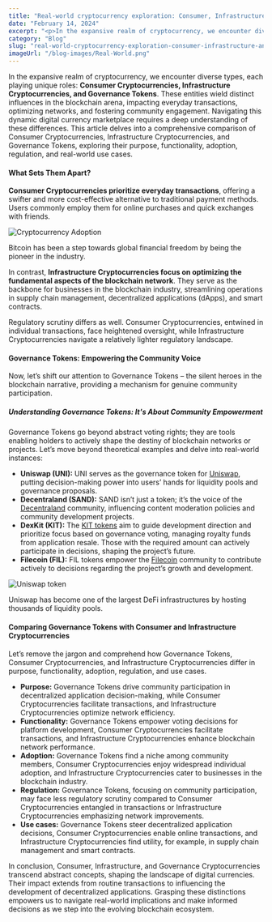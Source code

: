 ```yaml
---
title: "Real-world cryptocurrency exploration: Consumer, Infrastructure, and Governance Tokens"
date: "February 14, 2024"
excerpt: "<p>In the expansive realm of cryptocurrency, we encounter diverse types, each playing unique roles: Consumer Cryptocurrencies, Infrastructure Cryptocurrencies, and Governance Tokens. These entities wield distinct&hellip;</p> "
category: "Blog"
slug: "real-world-cryptocurrency-exploration-consumer-infrastructure-and-governance-tokens"
imageUrl: "/blog-images/Real-World.png"
---
```


In the expansive realm of cryptocurrency, we encounter diverse types, each playing unique roles: **Consumer Cryptocurrencies, Infrastructure Cryptocurrencies, and Governance Tokens**. These entities wield distinct influences in the blockchain arena, impacting everyday transactions, optimizing networks, and fostering community engagement. Navigating this dynamic digital currency marketplace requires a deep understanding of these differences. This article delves into a comprehensive comparison of Consumer Cryptocurrencies, Infrastructure Cryptocurrencies, and Governance Tokens, exploring their purpose, functionality, adoption, regulation, and real-world use cases.

#### What Sets Them Apart?

**Consumer Cryptocurrencies prioritize everyday transactions**, offering a swifter and more cost-effective alternative to traditional payment methods. Users commonly employ them for online purchases and quick exchanges with friends.

![Cryptocurrency Adoption](https://dexkit.com/wp-content/uploads/09602236-0dd6-483d-bc6c-aa05593bf200.jpg)

Bitcoin has been a step towards global financial freedom by being the pioneer in the industry.

In contrast, **Infrastructure Cryptocurrencies focus on optimizing the fundamental aspects of the blockchain network**. They serve as the backbone for businesses in the blockchain industry, streamlining operations in supply chain management, decentralized applications (dApps), and smart contracts.

Regulatory scrutiny differs as well. Consumer Cryptocurrencies, entwined in individual transactions, face heightened oversight, while Infrastructure Cryptocurrencies navigate a relatively lighter regulatory landscape.

#### Governance Tokens: Empowering the Community Voice

Now, let’s shift our attention to Governance Tokens – the silent heroes in the blockchain narrative, providing a mechanism for genuine community participation.

##### Understanding Governance Tokens: It's About Community Empowerment

Governance Tokens go beyond abstract voting rights; they are tools enabling holders to actively shape the destiny of blockchain networks or projects. Let’s move beyond theoretical examples and delve into real-world instances:

*   **Uniswap (UNI):** UNI serves as the governance token for [Uniswap](https://uniswap.org/), putting decision-making power into users’ hands for liquidity pools and governance proposals.
*   **Decentraland (SAND):** SAND isn’t just a token; it’s the voice of the [Decentraland](https://decentraland.org/) community, influencing content moderation policies and community development projects.
*   **DexKit (KIT):** The [KIT tokens](https://docs.dexkit.com/welcome/our-token/contract-addresses) aim to guide development direction and prioritize focus based on governance voting, managing royalty funds from application resale. Those with the required amount can actively participate in decisions, shaping the project’s future.
*   **Filecoin (FIL):** FIL tokens empower the [Filecoin](https://filecoin.io/) community to contribute actively to decisions regarding the project’s growth and development.

![Uniswap token](https://dexkit.com/wp-content/uploads/uniswap.png)

Uniswap has become one of the largest DeFi infrastructures by hosting thousands of liquidity pools.

#### Comparing Governance Tokens with Consumer and Infrastructure Cryptocurrencies

Let’s remove the jargon and comprehend how Governance Tokens, Consumer Cryptocurrencies, and Infrastructure Cryptocurrencies differ in purpose, functionality, adoption, regulation, and use cases.

*   **Purpose:** Governance Tokens drive community participation in decentralized application decision-making, while Consumer Cryptocurrencies facilitate transactions, and Infrastructure Cryptocurrencies optimize network efficiency.
*   **Functionality:** Governance Tokens empower voting decisions for platform development, Consumer Cryptocurrencies facilitate transactions, and Infrastructure Cryptocurrencies enhance blockchain network performance.
*   **Adoption:** Governance Tokens find a niche among community members, Consumer Cryptocurrencies enjoy widespread individual adoption, and Infrastructure Cryptocurrencies cater to businesses in the blockchain industry.
*   **Regulation:** Governance Tokens, focusing on community participation, may face less regulatory scrutiny compared to Consumer Cryptocurrencies entangled in transactions or Infrastructure Cryptocurrencies emphasizing network improvements.
*   **Use cases:** Governance Tokens steer decentralized application decisions, Consumer Cryptocurrencies enable online transactions, and Infrastructure Cryptocurrencies find utility, for example, in supply chain management and smart contracts.

In conclusion, Consumer, Infrastructure, and Governance Cryptocurrencies transcend abstract concepts, shaping the landscape of digital currencies. Their impact extends from routine transactions to influencing the development of decentralized applications. Grasping these distinctions empowers us to navigate real-world implications and make informed decisions as we step into the evolving blockchain ecosystem.